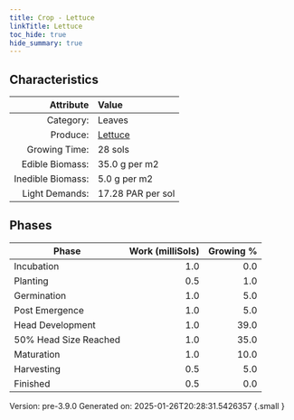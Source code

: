 ```yaml
---
title: Crop - Lettuce
linkTitle: Lettuce
toc_hide: true
hide_summary: true
---
```


## Characteristics

| Attribute      | Value |
|--------:|:------|
|Category:|Leaves|
|Produce:|[Lettuce](/docs/definitions/resource/lettuce)|
|Growing Time:|28 sols|
|Edible Biomass:|35.0 g per m2|
|Inedible Biomass:|5.0 g per m2|
|Light Demands:|17.28 PAR per sol|

## Phases

| Phase           | Work (milliSols) | Growing % |
|-----------|------:|--------:|
|Incubation|1.0|0.0|
|Planting|0.5|1.0|
|Germination|1.0|5.0|
|Post Emergence|1.0|5.0|
|Head Development|1.0|39.0|
|50% Head Size Reached|1.0|35.0|
|Maturation|1.0|10.0|
|Harvesting|0.5|5.0|
|Finished|0.5|0.0|

Version: pre-3.9.0 Generated on: 2025-01-26T20:28:31.5426357
{.small }